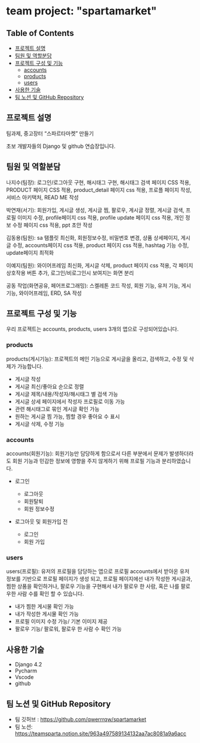 # team project: "spartamarket"

## Table of Contents
- [프로젝트 설명](#프로젝트-설명)
- [팀원 및 역할분담](#팀원-및-역할분담)
- [프로젝트 구성 및 기능](#프로젝트-구성-및-기능)
    - [accounts](#accounts)
    - [products](#products)
    - [users](#users)
- [사용한 기술](#사용한-기술)
- [팀 노션 및 GitHub Repository](#팀-노션-및-github-repository)

## 프로젝트 설명

팀과제, 중고장터 “스파르타마켓” 만들기

초보 개발자들의 Django 및 github 연습장입니다.

## 팀원 및 역할분담

나지수(팀장): 로그인/로그아웃 구현, 해시태그 구현, 해시태그 검색 페이지 CSS 적용, PRODUCT 페이지 CSS 적용, product_detail 페이지 css 적용, 프로플 페이지 작성, 서비스 아키택처, READ ME 작성


박연재(서기): 회원가입, 게시글 생성, 게시글 찜, 팔로우, 게시글 정렬, 게시글 검색, 프로필 이미지 수정, profile페이지 css 적용, profile update 페이지 css 적용, 개인 정보 수정 페이지 css 적용, ppt 초안 작성


김동용(팀원): sa 탬플릿 최신화, 회원정보수정, 비밀번호 변경, 상품 상세페이지, 게시글 수정, accounts페이지 css 적용, product 페이지 css 적용, hashtag 기능 수정, update페이지 최적화

이예지(팀원): 와이어프레임 최신화, 게시글 삭제, product 페이지 css 적용, 각 페이지 상호작용 버튼 추가, 로그인/비로그인시 보여지는 화면 분리 

공동 작업(화면공유, 페어프로그래밍): 스켈레톤 코드 작성, 회원 기능, 유저 기능, 게시 기능, 와이어프레임, ERD, SA 작성


## 프로젝트 구성 및 기능

우리 프로젝트는 accounts, products, users 3개의 앱으로 구성되어있습니다.

### products

products(게시기능): 프로젝트의 메인 기능으로 게시글을 올리고, 검색하고, 수정 및 삭제가 가능합니다.

- 게시글 작성
- 게시글 최신/좋아요 순으로 정렬
- 게시글 제목/내용/작성자/해시태그 별 검색 가능
- 게시글 상세 페이지에서 작성자 프로필로 이동 가능 
- 관련 해시태그로 묶인 게시글 확인 가능
- 원하는 게시글 찜 가능, 찜할 경우 좋아요 수 표시
- 게시글 삭제, 수정 기능



### accounts

accounts(회원기능): 회원기능만 담당하게 함으로서 다른 부분에서 문제가 발생하더라도 회원 기능과 민감한 정보에 영향을 주지 않게하기 위해 프로필 기능과 분리하였습니다.

- 로그인
    - 로그아웃
    - 회원탈퇴
    - 회원 정보수정

- 로그아웃 및 회원가입 전
    - 로그인
    - 회원 가입


### users

users(프로필): 유저의 프로필을 담당하는 앱으로 프로필 accounts에서 받아온 유저 정보를 기반으로 프로필 페이지가 생성 되고, 프로필 페이지에선 내가 작성한 게시글과, 찜한 상품을 확인하거나, 팔로우 기능을 구현해서 내가 팔로우 한 사람, 혹은 나를 팔로우한 사람 수를 확인 할 수 있습니다.

- 내가 찜한 게시물 확인 가능
- 내가 작성한 게시물 확인 가능
- 프로필 이미지 수정 가능/ 기본 이미지 제공
- 팔로우 기능/ 팔로워, 팔로우 한 사람 수 확인 가능

## 사용한 기술
- Django 4.2
- Pycharm
- Vscode
- github

## 팀 노션 및 GitHub Repository

- 팀 깃허브 : https://github.com/qwerrrqw/spartamarket
- 팀 노션:  https://teamsparta.notion.site/963a497589134132aa7ac8081a9a6acc
